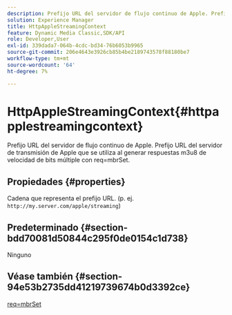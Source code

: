 ```yaml
---
description: Prefijo URL del servidor de flujo continuo de Apple. Prefijo URL del servidor de transmisión de Apple que se utiliza al generar respuestas m3u8 de velocidad de bits múltiple con req=mbrSet.
solution: Experience Manager
title: HttpAppleStreamingContext
feature: Dynamic Media Classic,SDK/API
role: Developer,User
exl-id: 339dada7-064b-4cdc-bd34-76b6053b9965
source-git-commit: 206e4643e3926cb85b4be2189743578f88180be7
workflow-type: tm+mt
source-wordcount: '64'
ht-degree: 7%

---
```


# HttpAppleStreamingContext{#httpapplestreamingcontext}

Prefijo URL del servidor de flujo continuo de Apple. Prefijo URL del servidor de transmisión de Apple que se utiliza al generar respuestas m3u8 de velocidad de bits múltiple con req=mbrSet.

## Propiedades {#properties}

Cadena que representa el prefijo URL. (p. ej. `http://my.server.com/apple/streaming`)

## Predeterminado {#section-bdd70081d50844c295f0de0154c1d738}

Ninguno

## Véase también {#section-94e53b2735dd41219739674b0d3392ce}

[req=mbrSet](../../../../../is-api/http-ref/image-serving-api-ref/c-http-protocol-reference/c-command-reference/r-req/r-mbrset.md#reference-603d75babde74508a878c27bd4cced73)
